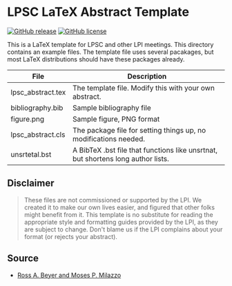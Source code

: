 # LPSC LaTeX Abstract Template

[![GitHub release](https://img.shields.io/github/release/seignovert/lpsc-abstract-template.svg)](https://github.com/seignovert/lpsc-abstract-template/releases/latest)
[![GitHub license](https://img.shields.io/badge/license-CC--BY--NC--SA-green.svg)](https://github.com/seignovert/lpsc-abstract-template/blob/master/LICENCE.md)


This is a LaTeX template for LPSC and other LPI meetings.
This directory contains an example files.
The template file uses several pacakages, but most LaTeX distributions should have these packages already.

| File               | Description                                                                      |
| ----               | -----------                                                                      |
| lpsc_abstract.tex  | The template file.  Modify this with your own abstract.                          |
| bibliography.bib   | Sample bibliography file                                                         |
| figure.png         | Sample figure, PNG format                                                        |
| lpsc_abstract.cls  | The package file for setting things up, no modifications needed.                 |
| unsrtetal.bst      | A BibTeX .bst file that functions like unsrtnat, but shortens long author lists. |


## Disclaimer
> These files are not commissioned or supported by the
> LPI.  We created it to make our own lives easier, and figured that
> other folks might benefit from it.  This template is no substitute
> for reading the appropriate style and formatting guides provided
> by the LPI, as they are subject to change.  Don't blame us if the
> LPI complains about your format (or rejects your abstract).

## Source
* [Ross A. Beyer and Moses P. Milazzo](https://github.com/rbeyer/lpsc_template)